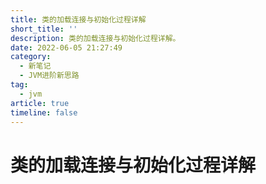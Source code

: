 ```yaml
---
title: 类的加载连接与初始化过程详解
short_title: ''
description: 类的加载连接与初始化过程详解。
date: 2022-06-05 21:27:49
category:
  - 新笔记
  - JVM进阶新思路
tag:
  - jvm
article: true
timeline: false
---
```

# 类的加载连接与初始化过程详解